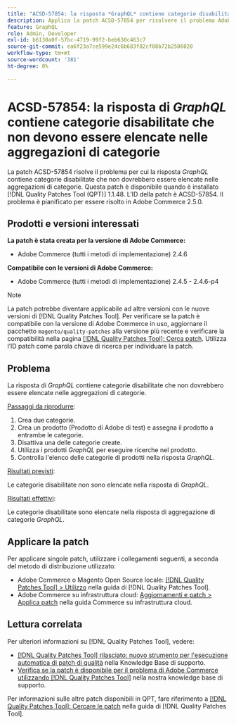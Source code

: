 ```yaml
---
title: "ACSD-57854: la risposta *GraphQL* contiene categorie disabilitate che non devono essere elencate nelle aggregazioni di categorie"
description: Applica la patch ACSD-57854 per risolvere il problema Adobe Commerce, se la risposta *GraphQL* contiene categorie disabilitate che non dovrebbero essere elencate nelle aggregazioni di categorie.
feature: GraphQL
role: Admin, Developer
exl-id: b6130a0f-57bc-4719-99f2-beb630c463c7
source-git-commit: ea6f23a7ce599e24c6b683f82cf08b72b2506020
workflow-type: tm+mt
source-wordcount: '381'
ht-degree: 0%

---
```


# ACSD-57854: la risposta di *GraphQL* contiene categorie disabilitate che non devono essere elencate nelle aggregazioni di categorie

La patch ACSD-57854 risolve il problema per cui la risposta *GraphQL* contiene categorie disabilitate che non dovrebbero essere elencate nelle aggregazioni di categorie. Questa patch è disponibile quando è installato [!DNL Quality Patches Tool (QPT)] 1.1.48. L’ID della patch è ACSD-57854. Il problema è pianificato per essere risolto in Adobe Commerce 2.5.0.

## Prodotti e versioni interessati

**La patch è stata creata per la versione di Adobe Commerce:**

* Adobe Commerce (tutti i metodi di implementazione) 2.4.6

**Compatibile con le versioni di Adobe Commerce:**

* Adobe Commerce (tutti i metodi di implementazione) 2.4.5 - 2.4.6-p4

>[!NOTE]
>
>La patch potrebbe diventare applicabile ad altre versioni con le nuove versioni di [!DNL Quality Patches Tool]. Per verificare se la patch è compatibile con la versione di Adobe Commerce in uso, aggiornare il pacchetto `magento/quality-patches` alla versione più recente e verificare la compatibilità nella pagina [[!DNL Quality Patches Tool]: Cerca patch](https://experienceleague.adobe.com/tools/commerce-quality-patches/index.html). Utilizza l’ID patch come parola chiave di ricerca per individuare la patch.

## Problema

La risposta di *GraphQL* contiene categorie disabilitate che non dovrebbero essere elencate nelle aggregazioni di categorie.

<u>Passaggi da riprodurre</u>:

1. Crea due categorie.
1. Crea un prodotto (Prodotto di Adobe di test) e assegna il prodotto a entrambe le categorie.
1. Disattiva una delle categorie create.
1. Utilizza i prodotti *GraphQL* per eseguire ricerche nel prodotto.
1. Controlla l&#39;elenco delle categorie di prodotti nella risposta *GraphQL*.

<u>Risultati previsti</u>:

Le categorie disabilitate non sono elencate nella risposta di *GraphQL*.

<u>Risultati effettivi</u>:

Le categorie disabilitate sono elencate nella risposta di aggregazione di categorie *GraphQL*.

## Applicare la patch

Per applicare singole patch, utilizzare i collegamenti seguenti, a seconda del metodo di distribuzione utilizzato:

* Adobe Commerce o Magento Open Source locale: [[!DNL Quality Patches Tool] > Utilizzo](https://experienceleague.adobe.com/docs/commerce-operations/tools/quality-patches-tool/usage.html) nella guida di [!DNL Quality Patches Tool].
* Adobe Commerce su infrastruttura cloud: [Aggiornamenti e patch > Applica patch](https://experienceleague.adobe.com/docs/commerce-cloud-service/user-guide/develop/upgrade/apply-patches.html) nella guida Commerce su infrastruttura cloud.

## Lettura correlata

Per ulteriori informazioni su [!DNL Quality Patches Tool], vedere:

* [[!DNL Quality Patches Tool] rilasciato: nuovo strumento per l&#39;esecuzione automatica di patch di qualità](/help/announcements/adobe-commerce-announcements/magento-quality-patches-released-new-tool-to-self-serve-quality-patches.md) nella Knowledge Base di supporto.
* [Verifica se la patch è disponibile per il problema di Adobe Commerce utilizzando  [!DNL Quality Patches Tool]](/help/support-tools/patches-available-in-qpt-tool/check-patch-for-magento-issue-with-magento-quality-patches.md) nella nostra knowledge base di supporto.

Per informazioni sulle altre patch disponibili in QPT, fare riferimento a [[!DNL Quality Patches Tool]: Cercare le patch](https://experienceleague.adobe.com/tools/commerce-quality-patches/index.html) nella guida di [!DNL Quality Patches Tool].
